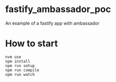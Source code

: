 # fastify_ambassador_poc
An example of a fastify app with ambassador
# How to start
``` 
nvm use
npm install
npm run setup
npm run compile
npm run watch
```